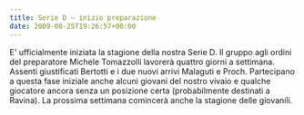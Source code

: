 ```yaml
---
title: Serie D – inizio preparazione
date: 2009-08-25T19:26:57+00:00
---
```

E' ufficialmente iniziata la stagione della nostra Serie D. Il gruppo agli ordini del preparatore Michele Tomazzolli lavorerà quattro giorni a settimana. Assenti giustificati Bertotti e i due nuovi arrivi Malaguti e Proch. Partecipano a questa fase iniziale anche alcuni giovani del nostro vivaio e qualche giocatore ancora senza un posizione certa (probabilmente destinati a Ravina). La prossima settimana comincerà anche la stagione delle giovanili.